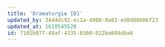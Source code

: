 ```yaml
---
title: 'Dramaturgie [D]'
updated_by: 34d4dc92-ec1a-4900-9a81-ed8dd8606f23
updated_at: 1610545520
id: 7102b077-48af-4335-8360-022ba688dba6
---
```

